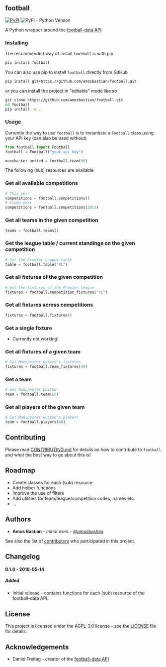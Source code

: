 football
-------


[![PyPI](https://img.shields.io/pypi/v/football.svg)](https://pypi.org/project/football/)
 ![PyPI - Python Version](https://img.shields.io/pypi/pyversions/football.svg)

A Python wrapper around the [football-data API](https://www.football-data.org).

### Installing

The recommended way of install `football` is with pip

```bash
pip install football
```

You can also use pip to install `football` directly from GitHub

```bash
pip install git+https://github.com/amosbastian/football.git
```

or you can install the project in "editable" mode like so

```bash
git clone https://github.com/amosbastian/football.git
cd football
pip install -e .
```

### Usage

Currently the way to use `football` is to instantiate a `Football` class using your API key (can also be used without)

```python
from football import Football
football = Football("your_api_key")

manchester_united = football.team(66)
```

The following (sub) resources are available

### Get all available competitions
```python
# This year
competitions = football.competitions()
# Given year
competitions = football.competitions(2015)
```
### Get all teams in the given competition
```python
teams = football.teams()
```
### Get the league table / current standings on the given competition
```python
# Get the Premier League table
table = football.table("PL")
```
### Get all fixtures of the given competition
```python
# Get the fixtures of the Premier League
fixtures = football.competition_fixtures("PL")
```
### Get all fixtures across competitions
```python
fixtures = football.fixtures()
```
### Get a single fixture
* Currently not working!
### Get all fixtures of a given team
```python
# Get Manchester United's fixtures
fixtures = football.team_fixtures(66)
```
### Get a team
```python
# Get Manchester United
team = football.team(66)
```
### Get all players of the given team
```python
# Get Manchester United's players
team = football.players(66)
```

## Contributing

Please read [CONTRIBUTING.md](https://github.com/amosbastian/football/blob/master/CONTRIBUTING.md) for details on how to contribute to `football` and what the best way to go about this is!

## Roadmap

* Create classes for each (sub) resource
* Add helper functions
* Improve the use of filters
* Add utilities for team/league/competition codes, names etc.
* ...

## Authors

* **Amos Bastian** - *Initial work* - [@amosbastian](https://github.com/amosbastian)

See also the list of [contributors](https://github.com/amosbastian/football/graphs/contributors) who participated in this project.

## Changelog

#### 0.1.0 - 2018-05-14
##### Added
- Initial release - contains functions for each (sub) resource of the football-data API.

## License

This project is licensed under the AGPL-3.0 license - see the [LICENSE](https://github.com/amosbastian/football/blob/master/LICENSE) file for details.

## Acknowledgements

* Daniel Freitag - creator of the [football-data API](https://www.football-data.org/) 
